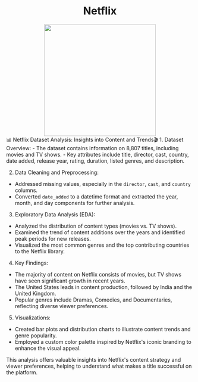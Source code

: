 <div align="center">
   <h1> Netflix </h1>
   <img src=https://as2.ftcdn.net/v2/jpg/04/51/30/63/1000_F_451306362_CLrBPzkPAyd7a7XCHuXBYGlZXoeLbJh3.jpg
   width="300">
</div>
📊 Netflix Dataset Analysis: Insights into Content and Trends🎬
1. Dataset Overview:
 - The dataset contains information on 8,807 titles, including movies and TV shows.
 - Key attributes include title, director, cast, country, date added, release year, rating, duration, listed genres, and description.

2. Data Cleaning and Preprocessing:
 - Addressed missing values, especially in the `director`, `cast`, and `country` columns.
 - Converted `date_added` to a datetime format and extracted the year, month, and day components for further analysis.

3. Exploratory Data Analysis (EDA):
 - Analyzed the distribution of content types (movies vs. TV shows).
 - Examined the trend of content additions over the years and identified peak periods for new releases.
 - Visualized the most common genres and the top contributing countries to the Netflix library.

4. Key Findings:
 - The majority of content on Netflix consists of movies, but TV shows have seen significant growth in recent years.
 - The United States leads in content production, followed by India and the United Kingdom.
 - Popular genres include Dramas, Comedies, and Documentaries, reflecting diverse viewer preferences.

5. Visualizations:
 - Created bar plots and distribution charts to illustrate content trends and genre popularity.
 - Employed a custom color palette inspired by Netflix's iconic branding to enhance the visual appeal.

This analysis offers valuable insights into Netflix's content strategy and viewer preferences, helping to understand what makes a title successful on the platform.
